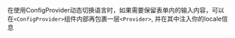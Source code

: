 在使用ConfigProvider动态切换语言时，如果需要保留表单内的输入内容，可以在`<ConfigProvider>`组件内部再包裹一层`<Provider>`, 并在其中注入你的locale信息
